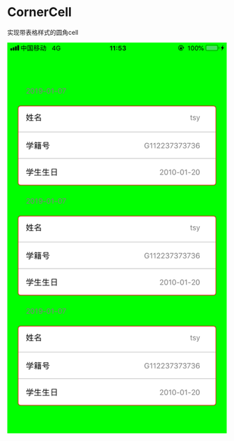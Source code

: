 # CornerCell
实现带表格样式的圆角cell

![效果图](https://github.com/tangshuya/CornerCell/blob/master/IMG_0047.PNG)
